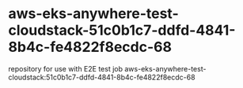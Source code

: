 # aws-eks-anywhere-test-cloudstack-51c0b1c7-ddfd-4841-8b4c-fe4822f8ecdc-68
repository for use with E2E test job aws-eks-anywhere-test-cloudstack:51c0b1c7-ddfd-4841-8b4c-fe4822f8ecdc-68
